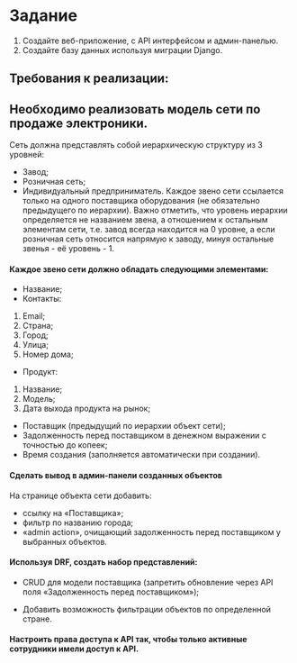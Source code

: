 # Задание
1. Создайте веб-приложение, с API интерфейсом и админ-панелью.
2. Создайте базу данных используя миграции Django.
## Требования к реализации:

## Необходимо реализовать модель сети по продаже электроники.
Сеть должна представлять собой иерархическую структуру из 3 уровней:

- Завод;
- Розничная сеть;
- Индивидуальный предприниматель.
Каждое звено сети ссылается только на одного поставщика оборудования (не обязательно предыдущего по иерархии). Важно отметить, что уровень иерархии определяется не названием звена, а отношением к остальным элементам сети, т.е. завод всегда находится на 0 уровне, а если розничная сеть относится напрямую к заводу, минуя остальные звенья - её уровень - 1.

#### Каждое звено сети должно обладать следующими элементами:
- Название;
- Контакты:
1. Email;
2. Страна;
3. Город;
4. Улица;
5. Номер дома;
- Продукт:
1. Название;
2. Модель;
3. Дата выхода продукта на рынок;
- Поставщик (предыдущий по иерархии объект сети);
- Задолженность перед поставщиком в денежном выражении с точностью до копеек;
- Время создания (заполняется автоматически при создании).
#### Сделать вывод в админ-панели созданных объектов
На странице объекта сети добавить:

- ссылку на «Поставщика»;
- фильтр по названию города;
- «admin action», очищающий задолженность перед поставщиком у выбранных объектов.
#### Используя DRF, создать набор представлений:
- CRUD для модели поставщика (запретить обновление через API поля «Задолженность перед поставщиком»);

- Добавить возможность фильтрации объектов по определенной стране.

#### Настроить права доступа к API так, чтобы только активные сотрудники имели доступ к API.
